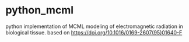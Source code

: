 # python_mcml
python implementation of MCML modeling of electromagnetic radiation in biological tissue.
based on https://doi.org/10.1016/0169-2607(95)01640-F
